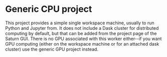 # Generic CPU project

This project provides a simple single workspace machine, usually to run Python and Jupyter from. It does not include a Dask cluster for distributed computing by default, but that can be added from the project page of the Saturn GUI. There is no GPU associated with this worker either--if you want GPU computing (either on the workspace machine or for an attached dask cluster) use the generic GPU project instead.